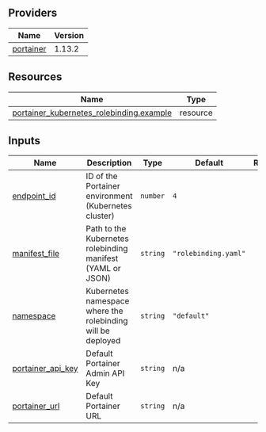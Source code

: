 <!-- BEGIN_TF_DOCS -->


## Providers

| Name | Version |
|------|---------|
| <a name="provider_portainer"></a> [portainer](#provider\_portainer) | 1.13.2 |

## Resources

| Name | Type |
|------|------|
| [portainer_kubernetes_rolebinding.example](https://registry.terraform.io/providers/portainer/portainer/latest/docs/resources/kubernetes_rolebinding) | resource |

## Inputs

| Name | Description | Type | Default | Required |
|------|-------------|------|---------|:--------:|
| <a name="input_endpoint_id"></a> [endpoint\_id](#input\_endpoint\_id) | ID of the Portainer environment (Kubernetes cluster) | `number` | `4` | no |
| <a name="input_manifest_file"></a> [manifest\_file](#input\_manifest\_file) | Path to the Kubernetes rolebinding manifest (YAML or JSON) | `string` | `"rolebinding.yaml"` | no |
| <a name="input_namespace"></a> [namespace](#input\_namespace) | Kubernetes namespace where the rolebinding will be deployed | `string` | `"default"` | no |
| <a name="input_portainer_api_key"></a> [portainer\_api\_key](#input\_portainer\_api\_key) | Default Portainer Admin API Key | `string` | n/a | yes |
| <a name="input_portainer_url"></a> [portainer\_url](#input\_portainer\_url) | Default Portainer URL | `string` | n/a | yes |
<!-- END_TF_DOCS -->
